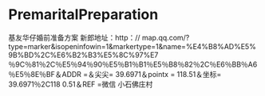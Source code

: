 # PremaritalPreparation
基友华仔婚前准备方案
新郎地址：http：// map.qq.com/?type=marker&isopeninfowin=1&markertype=1&name=%E4%B8%AD%E5%9B%BD%2C%E6%B2%B3%E5%8C%97%E7 ％9C％81％2C％E5％94％90％E5％B1％B1％E5％B8％82％2C％E6％BB％A6％E5％8E％BF＆ADDR =＆尖尖= 39.6971＆pointx = 118.51＆坐标= 39.6971％2C118 0.51＆REF =微信
小石佛庄村
